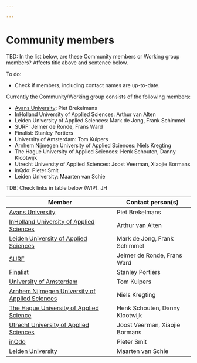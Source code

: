```yaml
---

---
```

# Community members

TBD: In the list below, are these Community members or Working group members? Affects title above and sentence below.

To do:
* Check if members, including contact names are up-to-date.


Currently the Community/Working group consists of the following members:

* [Avans University](https://www.avans.nl/international): Piet Brekelmans
* InHolland University of Applied Sciences: Arthur van Alten
* Leiden University of Applied Sciences: Mark de Jong, Frank Schimmel
* SURF: Jelmer de Ronde, Frans Ward
* Finalist: Stanley Portiers
* University of Amsterdam: Tom Kuipers
* Arnhem Nijmegen University of Applied Sciences: Niels Kregting
* The Hague University of Applied Sciences: Henk Schouten, Danny Klootwijk
* Utrecht University of Applied Sciences: Joost Veerman, Xiaojie Bormans
* inQdo: Pieter Smit
* Leiden University: Maarten van Schie

TDB: Check links in table below (WIP). JH

| Member | Contact person(s) |
| --- | --- |
| [Avans University](https://www.avans.nl/international) | Piet Brekelmans |
| [InHolland University of Applied Sciences](https://www.inholland.nl/INHOLLANDCOM) | Arthur van Alten |
| [Leiden University of Applied Sciences](https://www.hsleiden.nl/) | Mark de Jong, Frank Schimmel |
| [SURF](https://www.surf.nl/) | Jelmer de Ronde, Frans Ward |
| [Finalist](https://www.finalist.nl/) | Stanley Portiers |
| [University of Amsterdam](https://www.uva.nl/) | Tom Kuipers |
| [Arnhem Nijmegen University of Applied Sciences](https://www.han.nl/) | Niels Kregting |
| [The Hague University of Applied Science](https://www.dehaagsehogeschool.nl/) | Henk Schouten, Danny Klootwijk |
| [Utrecht University of Applied Sciences](https://www.internationalhu.com/) | Joost Veerman, Xiaojie Bormans |
| [inQdo](https://www.inqdo.com/) | Pieter Smit |
| [Leiden University](https://www.universiteitleiden.nl/) | Maarten van Schie |
